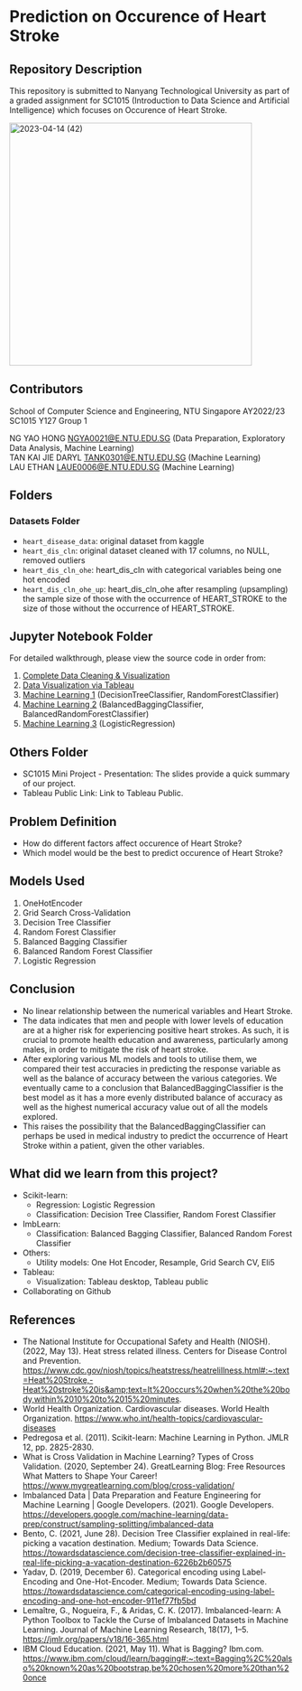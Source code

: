 # Prediction on Occurence of Heart Stroke

## Repository Description

This repository is submitted to Nanyang Technological University as part of a graded assignment for SC1015 (Introduction to Data Science and Artificial Intelligence) which focuses on Occurence of Heart Stroke.

<img width="430" alt="2023-04-14 (42)" src="https://user-images.githubusercontent.com/96024308/231941543-67a53f90-0e1d-4c4a-a4f9-3667efdbc91e.png">

## Contributors
School of Computer Science and Engineering, NTU Singapore
AY2022/23 SC1015 Y127 Group 1

NG YAO HONG NGYA0021@E.NTU.EDU.SG (Data Preparation, Exploratory Data Analysis, Machine Learning)    
TAN KAI JIE DARYL TANK0301@E.NTU.EDU.SG (Machine Learning)    
LAU ETHAN LAUE0006@E.NTU.EDU.SG (Machine Learning)    

## Folders
### Datasets Folder
* `heart_disease_data`: original dataset from kaggle
* `heart_dis_cln`: original dataset cleaned with 17 columns, no NULL, removed outliers
* `heart_dis_cln_ohe`: heart_dis_cln with categorical variables being one hot encoded
* `heart_dis_cln_ohe_up`: heart_dis_cln_ohe after resampling (upsampling) the sample size of those with the occurrence of HEART_STROKE to the size of those without the occurrence of HEART_STROKE.

## Jupyter Notebook Folder
For detailed walkthrough, please view the source code in order from:

1. [Complete Data Cleaning & Visualization](https://github.com/ethxnol/SC1015-Project/blob/e96fdc7efc42980810ffe7cd2d525acbe2ffbb92/Jupyter%20Notebook/Complete%20Data%20Cleaning%20%26%20Visualization.ipynb)
2. [Data Visualization via Tableau](https://github.com/ethxnol/SC1015-Project/blob/e96fdc7efc42980810ffe7cd2d525acbe2ffbb92/Jupyter%20Notebook/Data%20Visualization%20via%20Tableau.ipynb)
3. [Machine Learning 1](https://github.com/ethxnol/SC1015-Project/blob/main/Jupyter%20Notebook/Machine%20Learning%201.ipynb) (DecisionTreeClassifier, RandomForestClassifier)
4. [Machine Learning 2](https://github.com/ethxnol/SC1015-Project/blob/b8377292929d3bb2f2bb220123a48a11c58d9121/Jupyter%20Notebook/Machine%20Learning%202%20.ipynb) (BalancedBaggingClassifier, BalancedRandomForestClassifier)
5. [Machine Learning 3](https://github.com/ethxnol/SC1015-Project/blob/436a5cd898556a53ee7cdf43935488b9e0c76484/Jupyter%20Notebook/Machine%20Learning%203.ipynb) (LogisticRegression)

## Others Folder
* SC1015 Mini Project - Presentation: The slides provide a quick summary of our project.
* Tableau Public Link: Link to Tableau Public.

## Problem Definition
* How do different factors affect occurence of Heart Stroke?
* Which model would be the best to predict occurence of Heart Stroke?

## Models Used
1. OneHotEncoder
2. Grid Search Cross-Validation
3. Decision Tree Classifier
4. Random Forest Classifier
5. Balanced Bagging Classifier
6. Balanced Random Forest Classifier
7. Logistic Regression

## Conclusion
* No linear relationship between the numerical variables and Heart Stroke.
* The data indicates that men and people with lower levels of education are at a higher risk for experiencing positive heart strokes. As such, it is crucial to promote health education and awareness, particularly among males, in order to mitigate the risk of heart stroke.
* After exploring various ML models and tools to utilise them, we compared their test accuracies in predicting the response variable as well as the balance of accuracy between the various categories. We eventually came to a conclusion that BalancedBaggingClassifier is the best model as it has a more evenly distributed balance of accuracy as well as the highest numerical accuracy value out of all the models explored.
* This raises the possibility that the BalancedBaggingClassifier can perhaps be used in medical industry to predict the occurrence of Heart Stroke within a patient, given the other variables.

## What did we learn from this project?
* Scikit-learn:
    * Regression: Logistic Regression
    * Classification: Decision Tree Classifier, Random Forest Classifier
* ImbLearn:
    * Classification: Balanced Bagging Classifier, Balanced Random Forest Classifier
* Others:
    * Utility models: One Hot Encoder, Resample, Grid Search CV, Eli5
* Tableau:
    * Visualization: Tableau desktop, Tableau public
* Collaborating on Github

## References
* The National Institute for Occupational Safety and Health (NIOSH). (2022, May 13). Heat stress related illness. Centers for Disease Control and Prevention.  https://www.cdc.gov/niosh/topics/heatstress/heatrelillness.html#:~:text=Heat%20Stroke,-Heat%20stroke%20is&amp;text=It%20occurs%20when%20the%20body,within%2010%20to%2015%20minutes.    
* World Health Organization. Cardiovascular diseases. World Health Organization. https://www.who.int/health-topics/cardiovascular-diseases 
* Pedregosa et al. (2011). Scikit-learn: Machine Learning in Python. JMLR 12, pp. 2825-2830.‌​   
* What is Cross Validation in Machine Learning? Types of Cross Validation. (2020, September 24). GreatLearning Blog: Free Resources What Matters to Shape Your Career! https://www.mygreatlearning.com/blog/cross-validation/ ​   
* Imbalanced Data | Data Preparation and Feature Engineering for Machine Learning | Google Developers. (2021). Google Developers. https://developers.google.com/machine-learning/data-prep/construct/sampling-splitting/imbalanced-data ​   
* Bento, C. (2021, June 28). Decision Tree Classifier explained in real-life: picking a vacation destination. Medium; Towards Data Science. https://towardsdatascience.com/decision-tree-classifier-explained-in-real-life-picking-a-vacation-destination-6226b2b60575 ​      
* Yadav, D. (2019, December 6). Categorical encoding using Label-Encoding and One-Hot-Encoder. Medium; Towards Data Science. https://towardsdatascience.com/categorical-encoding-using-label-encoding-and-one-hot-encoder-911ef77fb5bd ​   
* Lemaître, G., Nogueira, F., & Aridas, C. K. (2017). Imbalanced-learn: A Python Toolbox to Tackle the Curse of Imbalanced Datasets in Machine Learning. Journal of Machine Learning Research, 18(17), 1–5. https://jmlr.org/papers/v18/16-365.html ​    
* IBM Cloud Education. (2021, May 11). What is Bagging? Ibm.com. https://www.ibm.com/cloud/learn/bagging#:~:text=Bagging%2C%20also%20known%20as%20bootstrap,be%20chosen%20more%20than%20once ​   

